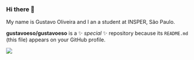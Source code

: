 ### Hi there 👋
My name is Gustavo Oliveira and I an a student at INSPER, São Paulo.

**gustavoeso/gustavoeso** is a ✨ _special_ ✨ repository because its `README.md` (this file) appears on your GitHub profile.

![](https://github-readme-stats.vercel.app/api?username=gustavoeso&show_icons=true)
